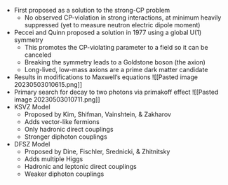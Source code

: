 
 - First proposed as a solution to the strong-CP problem
	 - No observed CP-violation in strong interactions, at minimum heavily suppressed (yet to measure neutron electric dipole moment)
 - Peccei and Quinn proposed a solution in 1977 using a global U(1) symmetry
	 - This promotes the CP-violating parameter to a field so it can be canceled
	 - Breaking the symmetry leads to a Goldstone boson (the axion)
	 - Long-lived, low-mass axions are a prime dark matter candidate
 - Results in modifications to Maxwell’s equations
 ![[Pasted image 20230503010615.png]]
 - Primary search for decay to two photons via primakoff effect
 ![[Pasted image 20230503010711.png]]
  - KSVZ Model
	-   Proposed by Kim, Shifman, Vainshtein, & Zakharov
	-   Adds vector-like fermions
	-   Only hadronic direct couplings
	-   Stronger diphoton couplings
- DFSZ Model
	-   Proposed by Dine, Fischler, Srednicki, & Zhitnitsky
	-   Adds multiple Higgs
	-   Hadronic and leptonic direct couplings
	-   Weaker diphoton couplings